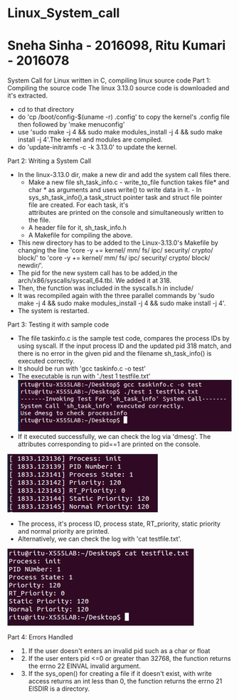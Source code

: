 # Linux_System_call
# Sneha Sinha - 2016098, Ritu Kumari - 2016078
System Call for Linux written in C, compiling linux source code
Part 1: Compiling the source code
The linux 3.13.0 source code is downloaded and it's extracted.
- cd to that directory
- do 'cp /boot/config-$(uname -r) .config' to copy the kernel's .config file then followed by 'make menuconfig'
- use 'sudo make -j 4 && sudo make modules_install -j 4 && sudo make install -j 4'.The kernel and modules are compiled.
- do 'update-initramfs -c -k 3.13.0' to update the kernel.

Part 2: Writing a System Call
- In the linux-3.13.0 dir, make a new dir and add the system call files there.
  - Make a new file sh_task_info.c
        - write_to_file function takes file* and char * as arguments and uses write() to write data in it.
        - In sys_sh_task_info(),a task_struct pointer task and struct file pointer file are created. For each task, it's                 
          attributes are printed on the console and simultaneously written to the file. 
  - A header file for it, sh_task_info.h
  - A Makefile for compiling the above.
- This new directory has to be added to the Linux-3.13.0's Makefile by changing the line 'core -y  += kernel/ mm/ fs/ ipc/ security/ crypto/ block/' to 'core -y  += kernel/ mm/ fs/ ipc/ security/ crypto/ block/ newdir/'.
- The pid for the new system call has to be added,in the arch/x86/syscalls/syscall_64.tbl. We added it at 318.
- Then, the function was included in the syscalls.h in include/ 
- It was recompiled again with the three parallel commands by 'sudo make -j 4 && sudo make modules_install -j 4 && sudo make install -j 4'.
- The system is restarted.

Part 3: Testing it with sample code
- The file taskinfo.c is the sample test code, compares the process IDs by using syscall. If the input process ID and the updated pid 318 match, and there is no error in the given pid and the filename sh_task_info() is executed correctly.
- It should be run with 'gcc taskinfo.c -o test'
- The executable is run with './test 1 testfile.txt'
![](https://github.com/snehasi/Linux_System_call/blob/master/Screenshot%20from%202018-02-11%2022:34:19.png)
- If it executed successfully, we can check the log via 'dmesg'. The attributes corresponding to pid==1 are printed on the console.

![](https://github.com/snehasi/Linux_System_call/blob/master/Screenshot%20from%202018-02-11%2022:34:48.png)
- The process, it's process ID, process state, RT_priority, static priority and normal priority are printed.
-  Alternatively, we can check the log with 'cat testfile.txt'.

![](https://github.com/snehasi/Linux_System_call/blob/master/Screenshot%20from%202018-02-11%2022:35:04.png)

Part 4: Errors Handled
- 1. If the user doesn't enters an invalid pid such as a char or float
- 2. If the user enters pid <=0 or greater than 32768, the function returns the errno 22 EINVAL invalid argument.
- 3. If the sys_open() for creating a file if it doesn't exist, with write access returns an int less than 0, the function returns the errno 21 EISDIR is a directory.

